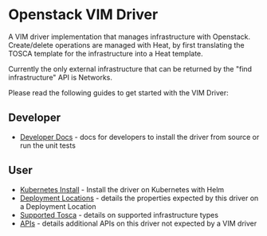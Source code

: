 # Openstack VIM Driver

A VIM driver implementation that manages infrastructure with Openstack. Create/delete operations are managed with Heat, by first translating the TOSCA template for the infrastructure into a Heat template.

Currently the only external infrastructure that can be returned by the "find infrastructure" API is Networks.

Please read the following guides to get started with the VIM Driver:

## Developer

- [Developer Docs](./developer_docs/index.md) - docs for developers to install the driver from source or run the unit tests

## User

- [Kubernetes Install](./docs/install_with_helm.md) - Install the driver on Kubernetes with Helm
- [Deployment Locations](./docs/deployment_locations.md) - details the properties expected by this driver on a Deployment Location
- [Supported Tosca](./docs/supported_tosca.md) - details on supported infrastructure types
- [APIs](./docs/apis.md) - details additional APIs on this driver not expected by a VIM driver
